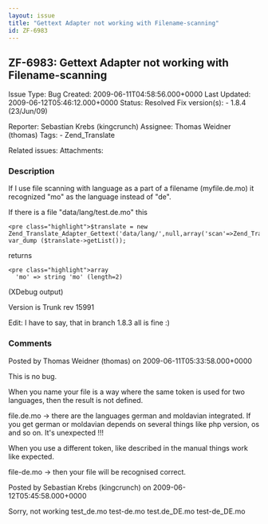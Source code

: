```yaml
---
layout: issue
title: "Gettext Adapter not working with Filename-scanning"
id: ZF-6983
---
```


ZF-6983: Gettext Adapter not working with Filename-scanning
-----------------------------------------------------------

 Issue Type: Bug Created: 2009-06-11T04:58:56.000+0000 Last Updated: 2009-06-12T05:46:12.000+0000 Status: Resolved Fix version(s): - 1.8.4 (23/Jun/09)
 
 Reporter:  Sebastian Krebs (kingcrunch)  Assignee:  Thomas Weidner (thomas)  Tags: - Zend\_Translate
 
 Related issues: 
 Attachments: 
### Description

If I use file scanning with language as a part of a filename (myfile.de.mo) it recognized "mo" as the language instead of "de".

If there is a file "data/lang/test.de.mo" this

 
    <pre class="highlight">$translate = new Zend_Translate_Adapter_Gettext('data/lang/',null,array('scan'=>Zend_Translate_Adapter::LOCALE_FILENAME));
    var_dump ($translate->getList());

returns

 
    <pre class="highlight">array
      'mo' => string 'mo' (length=2)

(XDebug output)

Version is Trunk rev 15991

Edit: I have to say, that in branch 1.8.3 all is fine :)

 

 

### Comments

Posted by Thomas Weidner (thomas) on 2009-06-11T05:33:58.000+0000

This is no bug.

When you name your file is a way where the same token is used for two languages, then the result is not defined.

file.de.mo -> there are the languages german and moldavian integrated. If you get german or moldavian depends on several things like php version, os and so on. It's unexpected !!!

When you use a different token, like described in the manual things work like expected.

file-de.mo -> then your file will be recognised correct.

 

 

Posted by Sebastian Krebs (kingcrunch) on 2009-06-12T05:45:58.000+0000

Sorry, not working test\_de.mo test-de.mo test.de\_DE.mo test-de\_DE.mo

 

 